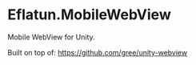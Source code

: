 # Eflatun.MobileWebView
Mobile WebView for Unity.

Built on top of: https://github.com/gree/unity-webview
